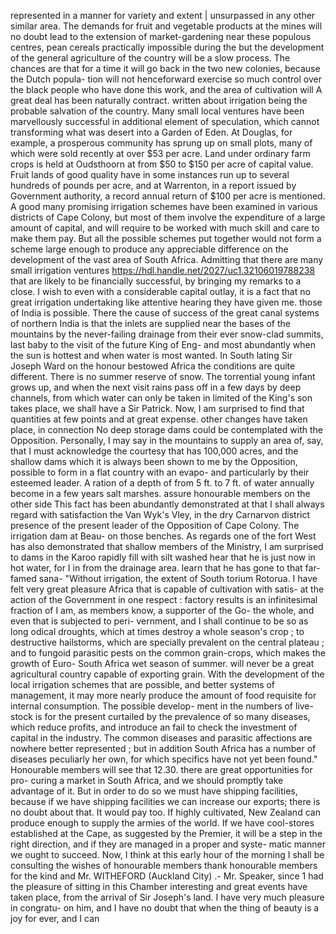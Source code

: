 represented in a manner for variety and extent | unsurpassed in any other similar area. The demands for fruit and vegetable products at the mines will no doubt lead to the extension of market-gardening near these populous centres, pean cereals practically impossible during the but the development of the general agriculture of the country will be a slow process. The chances are that for a time it will go back in the two new colonies, because the Dutch popula- tion will not henceforward exercise so much control over the black people who have done this work, and the area of cultivation will A great deal has been naturally contract. written about irrigation being the probable salvation of the country. Many small local ventures have been marvellously successful in additional element of speculation, which cannot transforming what was desert into a Garden of Eden. At Douglas, for example, a prosperous community has sprung up on small plots, many of which were sold recently at over $53 per acre. Land under ordinary farm crops is held at Oudsthoorn at from $50 to $150 per acre of capital value. Fruit lands of good quality have in some instances run up to several hundreds of pounds per acre, and at Warrenton, in a report issued by Government authority, a record annual return of $100 per acre is mentioned. A good many promising irrigation schemes have been examined in various districts of Cape Colony, but most of them involve the expenditure of a large amount of capital, and will require to be worked with much skill and care to make them pay. But all the possible schemes put together would not form a scheme large enough to produce any appreciable difference on the development of the vast area of South Africa. Admitting that there are many small irrigation ventures https://hdl.handle.net/2027/uc1.32106019788238 that are likely to be financially successful, by bringing my remarks to a close. I wish to even with a considerable capital outlay, it is a fact that no great irrigation undertaking like attentive hearing they have given me. those of India is possible. There the cause of success of the great canal systems of northern India is that the inlets are supplied near the bases of the mountains by the never-failing drainage from their ever snow-clad summits, last baby to the visit of the future King of Eng- and most abundantly when the sun is hottest and when water is most wanted. In South lating Sir Joseph Ward on the honour bestowed Africa the conditions are quite different. There is no summer reserve of snow. The torrential young infant grows up, and when the next visit rains pass off in a few days by deep channels, from which water can only be taken in limited of the King's son takes place, we shall have a Sir Patrick. Now, I am surprised to find that quantities at few points and at great expense. other changes have taken place, in connection No deep storage dams could be contemplated with the Opposition. Personally, I may say in the mountains to supply an area of, say, that I must acknowledge the courtesy that has 100,000 acres, and the shallow dams which it is always been shown to me by the Opposition, possible to form in a flat country with an evapo- and particularly by their esteemed leader. A ration of a depth of from 5 ft. to 7 ft. of water annually become in a few years salt marshes. assure honourable members on the other side This fact has been abundantly demonstrated at that I shall always regard with satisfaction the Van Wyk's Vley, in the dry Carnarvon district presence of the present leader of the Opposition of Cape Colony. The irrigation dam at Beau- on those benches. As regards one of the fort West has also demonstrated that shallow members of the Ministry, I am surprised to dams in the Karoo rapidly fill with silt washed hear that he is just now in hot water, for I in from the drainage area. learn that he has gone to that far-famed sana- "Without irrigation, the extent of South torium Rotorua. I have felt very great pleasure Africa that is capable of cultivation with satis- at the action of the Government in one respect : factory results is an infinitesimal fraction of I am, as members know, a supporter of the Go- the whole, and even that is subjected to peri- vernment, and I shall continue to be so as long odical droughts, which at times destroy a whole season's crop ; to destructive hailstorms, which are specially prevalent on the central plateau ; and to fungoid parasitic pests on the common grain-crops, which makes the growth of Euro- South Africa wet season of summer. will never be a great agricultural country capable of exporting grain. With the development of the local irrigation schemes that are possible, and better systems of management, it may more nearly produce the amount of food requisite for internal consumption. The possible develop- ment in the numbers of live-stock is for the present curtailed by the prevalence of so many diseases, which reduce profits, and introduce an fail to check the investment of capital in the industry. The common diseases and parasitic affections are nowhere better represented ; but in addition South Africa has a number of diseases peculiarly her own, for which specifics have not yet been found." Honourable members will see that 12.30. there are great opportunities for pro- curing a market in South Africa, and we should promptly take advantage of it. But in order to do so we must have shipping facilities, because if we have shipping facilities we can increase our exports; there is no doubt about that. It would pay too. If highly cultivated, New Zealand can produce enough to supply the armies of the world. If we have cool-stores established at the Cape, as suggested by the Premier, it will be a step in the right direction, and if they are managed in a proper and syste- matic manner we ought to succeed. Now, I think at this early hour of the morning I shall be consulting the wishes of honourable members thank honourable members for the kind and Mr. WITHEFORD (Auckland City) .- Mr. Speaker, since 1 had the pleasure of sitting in this Chamber interesting and great events have taken place, from the arrival of Sir Joseph's land. I have very much pleasure in congratu- on him, and I have no doubt that when the thing of beauty is a joy for ever, and I can 